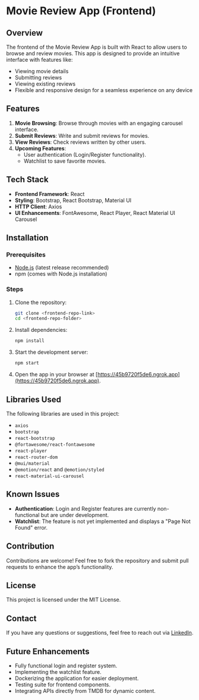 # Movie Review App (Frontend)

## Overview
The frontend of the Movie Review App is built with React to allow users to browse and review movies. This app is designed to provide an intuitive interface with features like:
- Viewing movie details
- Submitting reviews
- Viewing existing reviews
- Flexible and responsive design for a seamless experience on any device

## Features
1. **Movie Browsing**: Browse through movies with an engaging carousel interface.
2. **Submit Reviews**: Write and submit reviews for movies.
3. **View Reviews**: Check reviews written by other users.
4. **Upcoming Features**:
   - User authentication (Login/Register functionality).
   - Watchlist to save favorite movies.

## Tech Stack
- **Frontend Framework**: React
- **Styling**: Bootstrap, React Bootstrap, Material UI
- **HTTP Client**: Axios
- **UI Enhancements**: FontAwesome, React Player, React Material UI Carousel

## Installation
### Prerequisites
- [Node.js](https://nodejs.org/) (latest release recommended)
- npm (comes with Node.js installation)

### Steps
1. Clone the repository:
   ```bash
   git clone <frontend-repo-link>
   cd <frontend-repo-folder>
   ```

2. Install dependencies:
   ```bash
   npm install
   ```

3. Start the development server:
   ```bash
   npm start
   ```

4. Open the app in your browser at [https://45b9720f5de6.ngrok.app](https://45b9720f5de6.ngrok.app).

## Libraries Used
The following libraries are used in this project:
- `axios`
- `bootstrap`
- `react-bootstrap`
- `@fortawesome/react-fontawesome`
- `react-player`
- `react-router-dom`
- `@mui/material`
- `@emotion/react` and `@emotion/styled`
- `react-material-ui-carousel`

## Known Issues
- **Authentication**: Login and Register features are currently non-functional but are under development.
- **Watchlist**: The feature is not yet implemented and displays a "Page Not Found" error.

## Contribution
Contributions are welcome! Feel free to fork the repository and submit pull requests to enhance the app’s functionality.

## License
This project is licensed under the MIT License.

## Contact
If you have any questions or suggestions, feel free to reach out via [LinkedIn](https://www.linkedin.com/in/adewale-wale-fagbodun).

## Future Enhancements
- Fully functional login and register system.
- Implementing the watchlist feature.
- Dockerizing the application for easier deployment.
- Testing suite for frontend components.
- Integrating APIs directly from TMDB for dynamic content.

